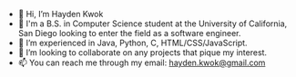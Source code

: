 - 👋 Hi, I’m Hayden Kwok
- 👀 I'm a B.S. in Computer Science student at the University of California, San Diego looking to enter the field as a software engineer.
- 🌱 I’m experienced in Java, Python, C, HTML/CSS/JavaScript.
- 💞️ I’m looking to collaborate on any projects that pique my interest.
- 📫 You can reach me through my email: hayden.kwok@gmail.com

